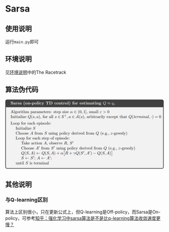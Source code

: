 # Sarsa

## 使用说明

运行```main.py```即可

## 环境说明

见[环境说明](https://github.com/JohnJim0816/reinforcement-learning-tutorials/blob/master/env_info.md)中的The Racetrack

## 算法伪代码

![sarsa_algo](assets/sarsa_algo.png)

## 其他说明

### 与Q-learning区别

算法上区别很小，只在更新公式上，但Q-learning是Off-policy，而Sarsa是On-policy，可参考[知乎：强化学习中sarsa算法是不是比q-learning算法收敛速度更慢？](https://www.zhihu.com/question/268461866)